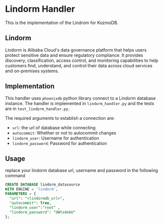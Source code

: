 # Lindorm Handler

This is the implementation of the Lindrom for KozmoDB.

## Lindorm
Lindorm is Alibaba Cloud's data governance platform that helps users protect sensitive data and ensure regulatory compliance. It provides discovery, classification, access control, and monitoring capabilities to help customers find, understand, and control their data across cloud services and on-premises systems.

## Implementation

This handler uses `phoenixdb` python library connect to a Lindorm database instance. The handler is implemented in `lindorm_handler.py` and the tests are in `test_lindorm_handler.py`.

The required arguments to establish a connection are:

* `url`: the url of database while connecting 
* `autocommit`: Whether or not to autocommit changes
* `lindorm_user`: Username for authentication
* `lindorm_password`: Password for authentication


## Usage

replace your lindorm database url, username and password in the following command


```sql
CREATE DATABASE lindorm_datasource
WITH ENGINE = 'lindorm',
PARAMETERS = {
  "url": "<lindormdb_url>",
  "autocommit": True,
  "lindorm_user":"root" , 
  "lindorm_password": "UWtx4ebU"
};
```